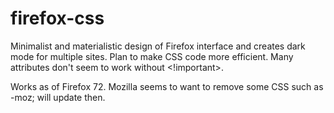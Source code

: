 # firefox-css
Minimalist and materialistic design of Firefox interface and creates dark mode for multiple sites.
Plan to make CSS code more efficient. Many attributes don't seem to work without <!important>.

Works as of Firefox 72. Mozilla seems to want to remove some CSS such as -moz; will update then. 
